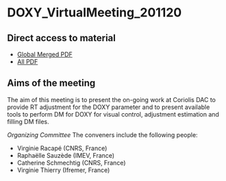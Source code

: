 # DOXY_VirtualMeeting_201120
## Direct access to material

- [Global Merged PDF](https://github.com/catsch/DOXY_VirtualMeeting_201120/blob/main/DOXY_meeting_201120.pdf)
- [All PDF](https://github.com/catsch/DOXY_VirtualMeeting_201120/tree/main/PDF)


## Aims of the meeting 
The aim of this meeting is to present the on-going work at Coriolis DAC to provide RT adjustment for the DOXY parameter and to present available tools to perform DM for DOXY for visual control, adjustment estimation and filling DM files.  

*Organizing Committee*
The conveners include the following people:

- Virginie Racapé (CNRS, France)  
- Raphaëlle Sauzède (IMEV, France)
- Catherine Schmechtig (CNRS, France)
- Virginie Thierry (Ifremer, France)

